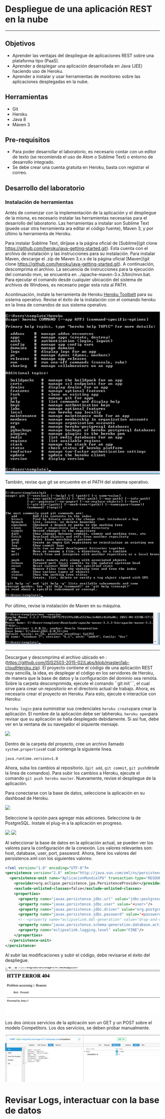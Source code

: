 # Despliegue de una aplicación REST en la nube
-----

## Objetivos
* Aprender las ventajas del despliegue de aplicaciones REST sobre una plataforma tipo (PaaS).
* Aprender a desplegar una aplicación desarrollada en Java (JEE) haciendo uso de Heroku.
* Aprender a instalar y usar herramientas de monitoreo sobre las aplicaciones desplegadas en la nube.

## Herramientas
* Git
* Heroku
* Java 8
* Maven 3

## Pre-requisitos
* Para poder desarrollar el laboratorio, es necesario contar con un editor de texto (se recomienda el uso de Atom o Sublime Text) o entorno de desarrollo integrado.
* Se debe crear una cuenta gratuita en Heroku, basta con registrar el correo.

## Desarrollo del laboratorio

### Instalación de herramientas

Antés de comenzar con la implementación de la aplicación y el despliegue de la misma, es necesario instalar las herramientas necesarias para el desarrollo del laboratorio. Las herramientas a instalar son Sublime Text (puede usar otra herramienta ara editar el código fuente), Maven 3, y por último la herramienta de Heroku.

Para instalar Sublime Text, diríjase a la página oficial de [Sublime](git clone https://github.com/heroku/java-getting-started.git). Esta cuenta con el archivo de instalación y las instrucciones para su instalación. Para instalar Maven, descarge el .zip de Maven 3.x.x de la página oficial [Maven](git clone https://github.com/heroku/java-getting-started.git). A continuación, descomprima el archivo. La secuencia de instrucciones para la ejecución del comando mvn, se encuentra en ../apache-maven-3.x.3/bin/mvn.bat. Para ejecutar el comando desde cualquier ubicación del sistema de archivos de Windows, es necesario pegar esta ruta al PATH. 

Acontinuación, instale la herramienta de Heroku [Heroku Toolbelt](https://toolbelt.heroku.com/) para su sistema operativo. Revise el éxito de la instalación con el comando heroku en la linea de comandos de sus sistema operativo.

![](https://raw.githubusercontent.com/scvalencia/SchoolWork/master/Teaching/ISIS2503/labs/lab06/IMAGEN1.png)

También, revise que git se encuentre en el PATH del sistema operativo.

![](https://raw.githubusercontent.com/scvalencia/SchoolWork/master/Teaching/ISIS2503/labs/lab06/IMAGEN2.png)

Por último, revise la instalación de Maven en su máquina.

![](https://raw.githubusercontent.com/scvalencia/SchoolWork/master/Teaching/ISIS2503/labs/lab06/IMAGEN3.png)

----
Descargue y descomprima el archivo ubicado en : (https://github.com/ISIS2503-2015-02/Labs/blob/master/lab-cloudHeroku.zip). El proyecto contiene el código de una aplicación REST muy sencilla, la idea, es desplegar el código en los servidores de Heroku, de manera que la base de datos y la configuración del dominio sea remóta. Sobre la carpeta descomprimida, ejecute el comando ``git init```, el cual sirve para crear un repositorio en el directorio actual de trabajo. Ahora, es necesario crear el proyecto en Heroku. Para esto, ejecute e interactúe con Heroku:

```heroku login``` para suministrar sus credenciales
```heroku create```para crear la aplicación. El nombre de la aplicación debe ser labheroku<codigo>.
```heroku open```para revisar que su aplicación se halla desplegado debidamente. Si así fue, debe ver en la ventana de su navegador el siquiente mensaje.

![](https://raw.githubusercontent.com/scvalencia/SchoolWork/master/Teaching/ISIS2503/labs/lab06/IMAGEN4.png)

Dentro de la carpeta del proyecto, cree un archivo llamado ```system.properties```el cual contenga la siguiente linea.

```
java.runtime.version=1.8
```

Ahora, suba los cambios al repositorio. (```git add```, ```git commit```, ```git push```desde la linea de comandos). Para subir los cambios a Heroku, ejecute el comando ```git push heroku master```. Nuevamente, revise el despliegue de la aplicación. 

Para conectarse con la base de datos, seleccione la aplicación en su dashboad de Heroku.

![](https://raw.githubusercontent.com/scvalencia/SchoolWork/master/Teaching/ISIS2503/labs/lab06/IMAGEN5.png)

Seleccione la opción para agregar más adiciones. Seleccione la de PostgreSQL. Instale el plug-in a la aplicación en progreso.

![](https://raw.githubusercontent.com/scvalencia/SchoolWork/master/Teaching/ISIS2503/labs/lab06/IMAGEN6.png)
![](https://raw.githubusercontent.com/scvalencia/SchoolWork/master/Teaching/ISIS2503/labs/lab06/IMAGEN7.png)

Al seleccionar la base de datos en la aplicación actual, se pueden ver los valores para la configuración de la conexión. Los valores relevantes son: host, database, user, port, password. Ahora, llene los valores del persistence.xml con los siguientes valores:

```xml
<?xml version="1.0" encoding="UTF-8"?>
<persistence version="2.0" xmlns="http://java.sun.com/xml/ns/persistence" xmlns:xsi="http://www.w3.org/2001/XMLSchema-instance" xsi:schemaLocation="http://java.sun.com/xml/ns/persistence http://java.sun.com/xml/ns/persistence/persistence_2_0.xsd">
  <persistence-unit name="AplicacionMundialPU" transaction-type="RESOURCE_LOCAL">
    <provider>org.eclipse.persistence.jpa.PersistenceProvider</provider>
    <exclude-unlisted-classes>false</exclude-unlisted-classes>
    <properties>
      <property name="javax.persistence.jdbc.url" value="jdbc:postgresql://<host>:<port>/<database>"/>
      <property name="javax.persistence.jdbc.user" value="<user>"/>
      <property name="javax.persistence.jdbc.driver" value="org.postgresql.Driver"/>
      <property name="javax.persistence.jdbc.password" value="<password>"/>
      <!--<property name="eclipselink.ddl-generation" value="drop-and-create-tables"/>-->
      <property name="javax.persistence.schema-generation.database.action" value="drop-and-create"/>
      <property name="eclipselink.logging.level" value="FINE"/>
    </properties>
  </persistence-unit>
</persistence>
```

Al subir las modificaciones y subir el código, debe revisarse el éxito del despliegue.

![](https://raw.githubusercontent.com/scvalencia/SchoolWork/master/Teaching/ISIS2503/labs/lab06/IMAGEN8.png)

Los dos únicos servicios de la aplicacón son un GET y un POST sobre el modelo Competitors. Los dos servicios, se deben probar manualmente.

![](https://raw.githubusercontent.com/scvalencia/SchoolWork/master/Teaching/ISIS2503/labs/lab06/IMAGEN9.png)

# Revisar Logs, interactuar con la base de datos

 




